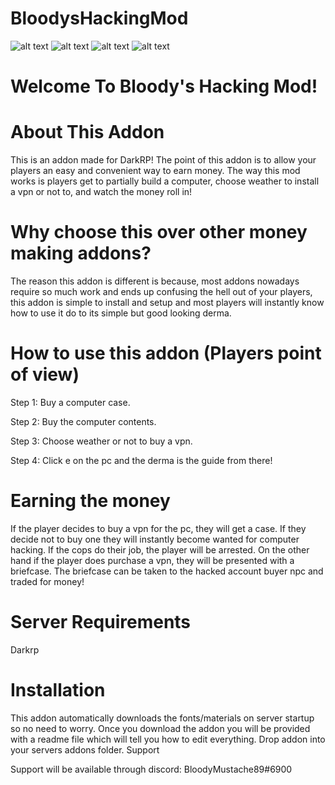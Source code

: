 # BloodysHackingMod
![alt text](https://media.gmodstore.com/_/script_media/08836db0067551da8c44098c5d4bb002.png)
![alt text](https://media.gmodstore.com/_/script_media/198d9f2416666aa2acca89685026680b.png)
![alt text](https://media.gmodstore.com/_/script_media/5c85e759bc5724b9e66eb2de8a6e9575.png)
![alt text](https://media.gmodstore.com/_/script_media/aa410b89fbfe06f943a294f8fcc85d86.png)
# Welcome To Bloody's Hacking Mod!
# About This Addon

This is an addon made for DarkRP! The point of this addon is to allow your players an easy and convenient way to earn money. The way this mod works is players get to partially build a computer, choose weather to install a vpn or not to, and watch the money roll in!

# Why choose this over other money making addons?

The reason this addon is different is because, most addons nowadays require so much work and ends up confusing the hell out of your players, this addon is simple to install and setup and most players will instantly know how to use it do to its simple but good looking derma.

# How to use this addon (Players point of view)

Step 1: Buy a computer case.

 Step 2: Buy the computer contents.

 Step 3: Choose weather or not to buy a vpn.

 Step 4: Click e on the pc and the derma is the guide from there!

# Earning the money

If the player decides to buy a vpn for the pc, they will get a case. If they decide not to buy one they will instantly become wanted for computer hacking. If the cops do their job, the player will be arrested. On the other hand if the player does purchase a vpn, they will be presented with a briefcase. The briefcase can be taken to the hacked account buyer npc and traded for money!

# Server Requirements

Darkrp

# Installation

This addon automatically downloads the fonts/materials on server startup so no need to worry.
Once you download the addon you will be provided with a readme file which will tell you how to edit everything.
Drop addon into your servers addons folder.
Support

Support will be available through discord: BloodyMustache89#6900
